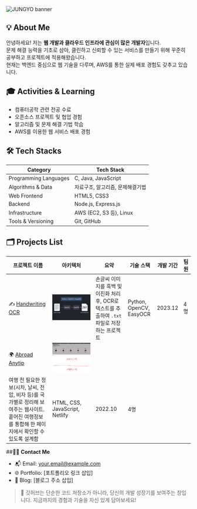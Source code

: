 <img src="https://capsule-render.vercel.app/api?type=waving&color=0:9B2FAE,100:2FB7AC&height=180&text=JUNGYO's%20github🛫&animation=twinkling&fontColor=ffffff&fontSize=45" alt="JUNGYO banner" />




## 💡 **About Me**  

안녕하세요! 저는 **웹 개발과 클라우드 인프라에 관심이 많은 개발자**입니다.  
문제 해결 능력을 기초로 삼아, 클린하고 신뢰할 수 있는 서비스를 만들기 위해 꾸준히 공부하고 프로젝트에 적용해왔습니다.  
현재는 백엔드 중심으로 웹 기술을 다루며, AWS를 통한 실제 배포 경험도 갖추고 있습니다.


## 🎓 **Activities & Learning**  

- 컴퓨터공학 관련 전공 수료  
- 오픈소스 프로젝트 및 협업 경험  
- 알고리즘 및 문제 해결 기법 학습  
- AWS를 이용한 웹 서비스 배포 경험



## 🛠️ **Tech Stacks**

| Category               | Tech Stack                                                    |
|------------------------|----------------------------------------------------------------|
| Programming Languages  | C, Java, JavaScript                                            |
| Algorithms & Data      | 자료구조, 알고리즘, 문제해결기법                              |
| Web Frontend           | HTML5, CSS3                                                    |
| Backend                | Node.js, Express.js                                            |
| Infrastructure         | AWS (EC2, S3 등), Linux                                        |
| Tools & Versioning     | Git, GitHub                                                    |



## 🗂️ **Projects List**

| 프로젝트 이름 | 아키텍처 | 요약 | 기술 스택 | 개발 기간 | 팀원 |
|---------------|-----------|------|------------|------------|------|
| ✍️ [Handwriting OCR](https://github.com/HA-HYUN/Wedge-Potato) | ![OCR Architecture](https://github.com/JungyoYang/JungyoYang/blob/main/assets/ocr_architecture.png?raw=true) | 손글씨 이미지를 흑백 및 이진화 처리 후, OCR로 텍스트를 추출하여 `.txt` 파일로 저장하는 프로젝트 | Python, OpenCV, EasyOCR | 2023.12 | 4명 |
| 🌍 [Abroad Anytip](https://abroadanytip.netlify.app/index.html) | ![anytip architecture](https://github.com/JungyoYang/JungyoYang/blob/main/assets/anytip_architecture.png?raw=true)
 | 여행 전 필요한 정보(시차, 날씨, 전압, 비자 등)를 국가별로 정리해 보여주는 웹사이트. 흩어진 여행정보를 통합해 한 페이지에서 확인할 수 있도록 설계함 | HTML, CSS, JavaScript, Netlify | 2022.10 | 4명 |



##🧑‍💻 **Contact Me**
- 📬 Email: your.email@example.com  
- 🌐 Portfolio: [포트폴리오 링크 삽입]  
- 📝 Blog: [블로그 주소 삽입]



> 💬 깃허브는 단순한 코드 저장소가 아니라, 당신의 개발 성장기를 보여주는 창입니다. 지금까지의 경험과 기술을 자신 있게 담아보세요!
